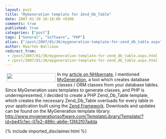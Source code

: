 ```yaml
---
layout: post
title: "MyGeneration template for Zend_Db_Table"
date: 2007-01-30 10:18:00 +0100
comments: true
published: true
categories: ["post"]
tags: ["General", "Software", "PHP"]
alias: ["/post/2007/01/30/mygeneration-template-for-zend_db_table.aspx"]
author: Maarten Balliauw
redirect_from:
 - /post/2007/01/30/mygeneration-template-for-zend_db_table.aspx.html
 - /post/2007/01/30/mygeneration-template-for-zend_db_table.aspx.html
---
```

<a href="/images/WindowsLiveWriter/MyGenerationtemplateforZend_Db_Table_9F80/mygeneration-logo%5B1%5D.png" mce_href="/images/WindowsLiveWriter/MyGenerationtemplateforZend_Db_Table_9F80/mygeneration-logo%5B1%5D.png" atomicselection="true"><img src="/images/WindowsLiveWriter/MyGenerationtemplateforZend_Db_Table_9F80/mygeneration-logo_thumb%5B1%5D.png" style="border: 0px none ; margin: 5px;" mce_src="/images/WindowsLiveWriter/MyGenerationtemplateforZend_Db_Table_9F80/mygeneration-logo_thumb%5B1%5D.png" align="left" border="0" height="29" width="158"></a> In my <a href="/archive/2006/12/26/article-in-net-magazine.aspx" mce_href="/archive/2006/12/26/article-in-net-magazine.aspx">article on NHibernate</a>, I mentioned <a href="http://www.mygenerationsoftware.com" mce_href="http://www.mygenerationsoftware.com">MyGeneration</a>, a tool which creates database classes / ORM classes from your database tables. Since MyGeneration uses templates to generate classes, and PHP is underrepresented, I decided to create a&nbsp;PHP Zend_Db_Table template, which creates the necessary Zend_Db_Table overloads for every table in your application built using the <a href="http://framework.zend.com" mce_href="http://framework.zend.com">Zend Framework</a>. Downloads and updates can be found on the MyGeneration template library: <a href="http://www.mygenerationsoftware.com/TemplateLibrary/Template/?id=be41c1ec-07e2-489c-ab6e-13f42f07adda" mce_href="http://www.mygenerationsoftware.com/TemplateLibrary/Template/?id=be41c1ec-07e2-489c-ab6e-13f42f07adda">http://www.mygenerationsoftware.com/TemplateLibrary/Template/?id=be41c1ec-07e2-489c-ab6e-13f42f07adda</a>
{% include imported_disclaimer.html %}
